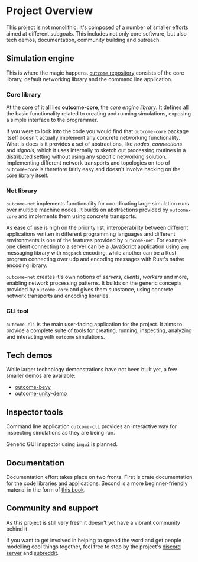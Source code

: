 # Project Overview

This project is not monolithic. It's composed of a number of smaller efforts aimed at different subgoals. This includes not only core software, but also tech demos, documentation, community building and outreach.


## Simulation engine

This is where the magic happens. [`outcome` repository](https://github.com/outcome-sim/outcome) consists of the core library, default networking library and the command line application.


### Core library

At the core of it all lies **outcome-core**, the *core engine library*. It defines all the basic functionality related to creating and running simulations, exposing a simple interface to the programmer.

If you were to look into the code you would find that `outcome-core` package itself doesn't actually implement any concrete networking functionality. What is does is it provides a set of abstractions, like *nodes*, *connections* and *signals*, which it uses internally to sketch out processing routines in a distributed setting without using any specific networking solution. Implementing different network transports and topologies 
on top of `outcome-core` is therefore fairly easy and doesn't involve hacking on the core library itself.

### Net library

`outcome-net` implements functionality for coordinating large simulation runs over multiple machine nodes. It builds on abstractions provided by `outcome-core` and implements them using concrete transports.

As ease of use is high on the priority list, interoperability between different applications written in different programming languages and different environments is one of the features provided by `outcome-net`. For example one client connecting to a server can be a JavaScript application using `zmq` messaging library with `msgpack` encoding, while another can be a Rust program connecting over udp and encoding messages with Rust's native encoding library.

`outcome-net` creates it's own notions of *servers*, *clients*, *workers* and more, enabling network processing patterns. It builds on the generic concepts provided by `outcome-core` and gives them substance, using concrete network transports and encoding libraries. 


### CLI tool

`outcome-cli` is the main user-facing application for the project. It aims to provide a complete suite of tools for creating, running, inspecting, analyzing and interacting with `outcome` simulations.


## Tech demos

While larger technology demonstrations have not been built yet, a few smaller demos are available:
- [outcome-bevy](https://github.com/outcome-sim/outcome-bevy)
- [outcome-unity-demo](https://github.com/outcome-sim/outcome-unity-demo)


## Inspector tools

Command line application `outcome-cli` provides an interactive way for inspecting simulations as they are being run.

Generic GUI inspector using `imgui` is planned.


## Documentation

Documentation effort takes place on two fronts. First is crate documentation for the code libraries and applications. Second is a more beginner-friendly material in the form of [this book](/).


## Community and support

As this project is still very fresh it doesn't yet have a vibrant community behind it. 

If you want to get involved in helping to spread the word and get people modelling cool things together, feel free to stop by the project's [discord server](https://discord.gg/VxC4ssK7eX) and [subreddit](https://www.reddit.com/r/TheOutcome/).



